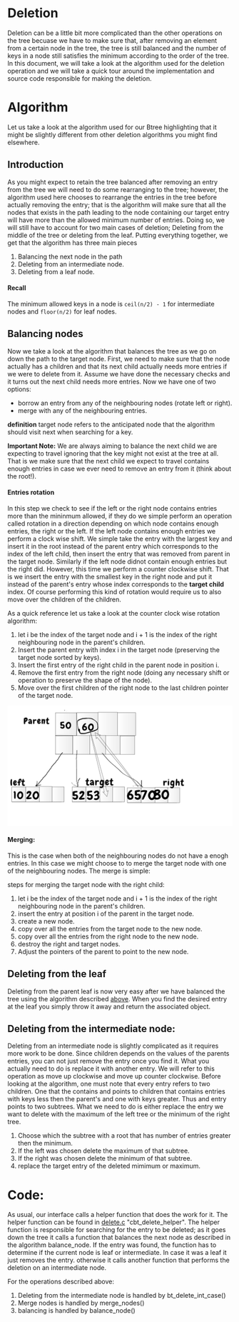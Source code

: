 # Deletion
Deletion can be a little bit more complicated than the other operations on the tree becuase we have to make sure that, after removing an element from a certain node in the tree, the tree is still balanced and the number of keys in a node still satisfies the minimum according to the order of the tree. In this document, we will take a look at the algorithm used for the deletion operation and we will take a quick tour around the implementation and source code responsible for making the deletion.

# Algorithm
Let us take a look at the algorithm used for our Btree highlighting that it might be slightly different from other deletion algorithms you might find elsewhere.

## Introduction
As you might expect to retain the tree balanced after removing an entry from the tree we will need to do some rearranging to the tree; however, the algorithm used here chooses to rearrange the entries in the tree before actually removing the entry; that is the algorithm will make sure that all the nodes that exists in the path leading to the node containing our target entry will have more than the allowed minimum number of entries. Doing so, we will still have to account for two main cases of deletion; Deleting from the middle of the tree or deleting from the leaf. Putting everything together, we get that the algorithm has three main pieces

1. Balancing the next node in the path
2. Deleting from an intermediate node.
3. Deleting from a leaf node.

#### Recall
The minimum allowed keys in a node is `ceil(n/2) - 1` for intermediate nodes and `floor(n/2)` for leaf nodes. 

## Balancing nodes

Now we take a look at the algorithm that balances the tree as we go on down the path to the target node. First, we need to make sure that the node actually has a children and that its next child actually needs more entries if we were to delete from it. Assume we have done the necessary checks and it turns out the next child needs more entries. Now we have one of two options:

- borrow an entry from any of the neighbouring nodes (rotate left or right).
- merge with any of the neighbouring entries. 

**definition** target node refers to the anticipated node that the algorithm should visit next when searching for a key.

**Important Note:** We are always aiming to balance the next child we are expecting to travel ignoring that the key might not exist at the tree at all. That is we make sure that the next child we expect to travel contains enough entries in case we ever need to remove an entry from it (think about the root!).

#### Entries rotation
In this step we check to see if the left or the right node contains entries more than the mininmum allowed, if they do we simple perform an operation called rotation in a direction depending on which node contains enough entries, the right or the left. If the left node contains enough entries we perform a clock wise shift. We simple take the entry with the largest key and insert it in the root instead of the parent entry which corresponds to the index of the left child, then insert the entry that was removed from parent in the target node. Similarly if the left node didnot contain enough entries but the right did. However, this time we perform a counter clockwise shift. That is we insert the entry with the smallest key in the right node and put it instead of the parent's entry whose index corresponds to the **target child** index. Of course performing this kind of rotation would require us to also move over the children of the children.

As a quick reference let us take a look at the counter clock wise rotation algorithm: 

1. let i be the index of the target node and i + 1 is the index of the right neighbouring node in the parent's children.
2. Insert the parent entry with index i in the target node (preserving the target node sorted by keys).
3. Insert the first entry of the right child in the parent node in position i.
4. Remove the first entry from the right node (doing any necessary shift or operation to preserve the shape of the node).
5. Move over the first children of the right node to the last children pointer of the target node.

<img src = "Art/rotation.jpeg" alt = "rotation">

#### Merging: 
This is the case when both of the neighbouring nodes do not have a enogh entries. In this case we might choose to to merge the target node with one of the neighbouring nodes. The merge is simple: 

steps for merging the target node with the right child: 

1. let i be the index of the target node and i + 1 is the index of the right neighbouring node in the parent's children.
2. insert the entry at position i of the parent in the target node. 
3. create a new node. 
4. copy over all the entries from the target node to the new node.
5. copy over all the entries from the right node to the new node.
6. destroy the right and target nodes. 
7. Adjust the pointers of the parent to point to the new node.




## Deleting from the leaf

Deleting from the parent leaf is now very easy after we have balanced the tree using the algorithm described [above](#Balancing-nodes). When you find the desired entry at the leaf you simply throw it away and return the associated object.


## Deleting from the intermediate node:
Deleting from an intermediate node is slightly complicated as it requires more work to be done. Since children depends on the values of the parents entries, you can not just remove the entry once you find it. What you actually need to do is replace it with another entry. We will refer to this operation as move up clockwise and move up counter clockwise. Before looking at the algorithm, one must note that every entry refers to two children. One that the contains and points to children that contains entries with keys less then the parent's and one with keys greater. Thus and entry points to two subtrees. What we need to do is either replace the entry we want to delete with the maximum of the left tree or the minimum of the right tree.

1. Choose which the subtree with a root that has number of entries greater then the minimum.
2. If the left was chosen delete the maximum of that subtree. 
3. If the right was chosen delete the minimum of that subtree.
4. replace the target entry of the deleted mimimum or maximum.


# Code:

As usual, our interface calls a helper function that does the work for it. The helper function can be found in [delete.c](../src/lib/delete.c) "cbt_delete_helper". The helper function is responsible for searching for the entry to be deleted; as it goes down the tree it calls a function that balances the next node as described in the algorithm balance_node. If the entry was found, the function has to determine if the current node is leaf or intermediate. In case it was a leaf it just removes the entry. otherwise it calls another function that performs the deletion on an intermediate node.

For the operations described above: 

1. Deleting from the intermediate node is handled by bt_delete_int_case()
2. Merge nodes is handled by merge_nodes()
3. balancing is handled by balance_node()
